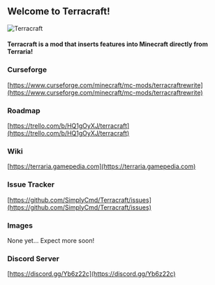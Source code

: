 
## Welcome to Terracraft!
![Terracraft](https://github.com/SimplyCmd/Terracraft/blob/master/main/resources/terracraft_logo.png?raw=true)

#### Terracraft is a mod that inserts features into Minecraft directly from Terraria!

<!--### Versions

| Build     | MCVersion | FGVersion |
| ---       | ---       | ---       |
| 0.1.0     | 1.15.1    | 30.0.18   |-->

### Curseforge

[https://www.curseforge.com/minecraft/mc-mods/terracraftrewrite](https://www.curseforge.com/minecraft/mc-mods/terracraftrewrite)  

### Roadmap

[https://trello.com/b/HQ1gOyXJ/terracraft](https://trello.com/b/HQ1gOyXJ/terracraft)  

### Wiki

[https://terraria.gamepedia.com](https://terraria.gamepedia.com)

### Issue Tracker

[https://github.com/SimplyCmd/Terracraft/issues](https://github.com/SimplyCmd/Terracraft/issues)  

### Images

None yet... Expect more soon!

### Discord Server

[https://discord.gg/Yb6z22c](https://discord.gg/Yb6z22c)  
